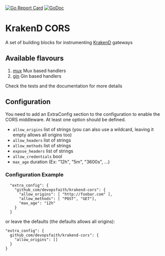 [![Go Report Card](https://goreportcard.com/badge/github.com/devopsfaith/krakend-cors)](https://goreportcard.com/report/github.com/devopsfaith/krakend-cors)  [![GoDoc](https://godoc.org/github.com/devopsfaith/krakend-cors?status.svg)](https://godoc.org/github.com/devopsfaith/krakend-cors)

KrakenD CORS
====

A set of building blocks for instrumenting [KrakenD](http://www.krakend.io) gateways

## Available flavours

1. [mux](github.com/devopsfaith/krakend-cors/blob/master/mux) Mux based handlers
2. [gin](github.com/devopsfaith/krakend-cors/blob/master/gin) Gin based handlers

Check the tests and the documentation for more details

## Configuration

You need to add an ExtraConfig section to the configuration to enable the CORS middleware.
At least one option should be defined.

- `allow_origins` list of strings (you can also use a wildcard, leaving it empty allows all origins too)
- `allow_headers` list of strings
- `allow_methods` list of strings
- `expose_headers` list of strings
- `allow_credentials` bool
- `max_age` duration (Ex: "12h", "5m", "3600s", ...)

### Configuration Example

```
  "extra_config": {
    "github_com/devopsfaith/krakend-cors": {
      "allow_origins": [ "http://foobar.com" ],
      "allow_methods": [ "POST", "GET"],
      "max_age": "12h"
    }
  }
  ```

  or leave the defaults (the defaults allows all origins):
  ```
  "extra_config": {
    github_com/devopsfaith/krakend-cors": {
      "allow_origins": []
    }
  }
  ```
